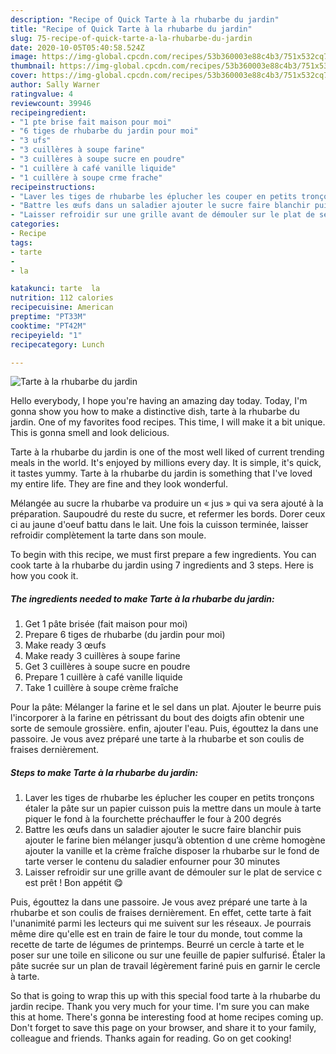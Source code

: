 ```yaml
---
description: "Recipe of Quick Tarte à la rhubarbe du jardin"
title: "Recipe of Quick Tarte à la rhubarbe du jardin"
slug: 75-recipe-of-quick-tarte-a-la-rhubarbe-du-jardin
date: 2020-10-05T05:40:58.524Z
image: https://img-global.cpcdn.com/recipes/53b360003e88c4b3/751x532cq70/tarte-a-la-rhubarbe-du-jardin-photo-principale-de-la-recette.jpg
thumbnail: https://img-global.cpcdn.com/recipes/53b360003e88c4b3/751x532cq70/tarte-a-la-rhubarbe-du-jardin-photo-principale-de-la-recette.jpg
cover: https://img-global.cpcdn.com/recipes/53b360003e88c4b3/751x532cq70/tarte-a-la-rhubarbe-du-jardin-photo-principale-de-la-recette.jpg
author: Sally Warner
ratingvalue: 4
reviewcount: 39946
recipeingredient:
- "1 pte brise fait maison pour moi"
- "6 tiges de rhubarbe du jardin pour moi"
- "3 ufs"
- "3 cuillères à soupe farine"
- "3 cuillères à soupe sucre en poudre"
- "1 cuillère à café vanille liquide"
- "1 cuillère à soupe crme frache"
recipeinstructions:
- "Laver les tiges de rhubarbe les éplucher les couper en petits tronçons étaler la pâte sur un papier cuisson puis la mettre dans un moule à tarte piquer le fond à la fourchette préchauffer le four à 200 degrés"
- "Battre les œufs dans un saladier ajouter le sucre faire blanchir puis ajouter le farine bien mélanger jusqu’à obtention d une crème homogène ajouter la vanille et la crème fraîche disposer la rhubarbe sur le fond de tarte verser le contenu du saladier enfourner pour 30 minutes"
- "Laisser refroidir sur une grille avant de démouler sur le plat de service c est prêt ! Bon appétit 😋"
categories:
- Recipe
tags:
- tarte
- 
- la

katakunci: tarte  la 
nutrition: 112 calories
recipecuisine: American
preptime: "PT33M"
cooktime: "PT42M"
recipeyield: "1"
recipecategory: Lunch

---
```



![Tarte à la rhubarbe du jardin](https://img-global.cpcdn.com/recipes/53b360003e88c4b3/751x532cq70/tarte-a-la-rhubarbe-du-jardin-photo-principale-de-la-recette.jpg)

Hello everybody, I hope you're having an amazing day today. Today, I'm gonna show you how to make a distinctive dish, tarte à la rhubarbe du jardin. One of my favorites food recipes. This time, I will make it a bit unique. This is gonna smell and look delicious.

Tarte à la rhubarbe du jardin is one of the most well liked of current trending meals in the world. It's enjoyed by millions every day. It is simple, it's quick, it tastes yummy. Tarte à la rhubarbe du jardin is something that I've loved my entire life. They are fine and they look wonderful.

Mélangée au sucre la rhubarbe va produire un « jus » qui va sera ajouté à la préparation. Saupoudré du reste du sucre, et refermer les bords. Dorer ceux ci au jaune d&#39;oeuf battu dans le lait. Une fois la cuisson terminée, laisser refroidir complètement la tarte dans son moule.


To begin with this recipe, we must first prepare a few ingredients. You can cook tarte à la rhubarbe du jardin using 7 ingredients and 3 steps. Here is how you cook it.

<!--inarticleads1-->

##### The ingredients needed to make Tarte à la rhubarbe du jardin:

1. Get 1 pâte brisée (fait maison pour moi)
1. Prepare 6 tiges de rhubarbe (du jardin pour moi)
1. Make ready 3 œufs
1. Make ready 3 cuillères à soupe farine
1. Get 3 cuillères à soupe sucre en poudre
1. Prepare 1 cuillère à café vanille liquide
1. Take 1 cuillère à soupe crème fraîche


Pour la pâte: Mélanger la farine et le sel dans un plat. Ajouter le beurre puis l&#39;incorporer à la farine en pétrissant du bout des doigts afin obtenir une sorte de semoule grossière. enfin, ajouter l&#39;eau. Puis, égouttez la dans une passoire. Je vous avez préparé une tarte à la rhubarbe et son coulis de fraises dernièrement. 

<!--inarticleads2-->

##### Steps to make Tarte à la rhubarbe du jardin:

1. Laver les tiges de rhubarbe les éplucher les couper en petits tronçons étaler la pâte sur un papier cuisson puis la mettre dans un moule à tarte piquer le fond à la fourchette préchauffer le four à 200 degrés
1. Battre les œufs dans un saladier ajouter le sucre faire blanchir puis ajouter le farine bien mélanger jusqu’à obtention d une crème homogène ajouter la vanille et la crème fraîche disposer la rhubarbe sur le fond de tarte verser le contenu du saladier enfourner pour 30 minutes
1. Laisser refroidir sur une grille avant de démouler sur le plat de service c est prêt ! Bon appétit 😋


Puis, égouttez la dans une passoire. Je vous avez préparé une tarte à la rhubarbe et son coulis de fraises dernièrement. En effet, cette tarte à fait l&#39;unanimité parmi les lecteurs qui me suivent sur les réseaux. Je pourrais même dire qu&#39;elle est en train de faire le tour du monde, tout comme la recette de tarte de légumes de printemps. Beurré un cercle à tarte et le poser sur une toile en silicone ou sur une feuille de papier sulfurisé. Étaler la pâte sucrée sur un plan de travail légèrement fariné puis en garnir le cercle à tarte. 

So that is going to wrap this up with this special food tarte à la rhubarbe du jardin recipe. Thank you very much for your time. I'm sure you can make this at home. There's gonna be interesting food at home recipes coming up. Don't forget to save this page on your browser, and share it to your family, colleague and friends. Thanks again for reading. Go on get cooking!

